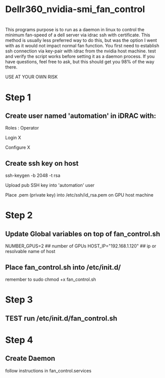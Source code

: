 # Dellr360_nvidia-smi_fan_control

# 

This programs purpose is to run as a daemon in linux to control the minimum fan-speed of a dell server via idrac ssh with certificate. This method is usually less preferred way to do this, but was the option I went with as it would not impact normal fan function.
You first need to establish ssh connection via key-pair with idrac from the nvidia host machine. test and verify the script works before setting it as a daemon process. If you have questions, feel free to ask, but this should get you 98% of the way there.

USE AT YOUR OWN RISK

# Step 1

## Create user named 'automation' in iDRAC with:

Roles : Operator

Login      X

Configure  X


## Create ssh key on host

ssh-keygen -b 2048 -t rsa

Upload pub SSH key into 'automation' user

Place .pem (private key) into /etc/ssh/id_rsa.pem on GPU host machine

# Step 2

## Update Global variables on top of fan_control.sh

NUMBER_GPUS=2 ## number of GPUs
HOST_IP="192.168.1.120" ## ip or resolvable name of host

## Place fan_control.sh into /etc/init.d/ 

remember to sudo chmod +x fan_control.sh

# Step 3

## TEST run /etc/init.d/fan_control.sh

# Step 4 

## Create Daemon

follow instructions in fan_control.services
